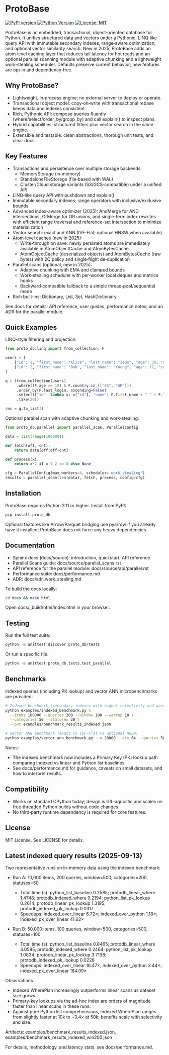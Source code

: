 # ProtoBase

[![PyPI version](https://img.shields.io/pypi/v/proto_db.svg)](https://pypi.org/project/proto_db/)
[![Python Version](https://img.shields.io/pypi/pyversions/proto_db.svg)](https://pypi.org/project/proto_db/)
[![License: MIT](https://img.shields.io/badge/License-MIT-blue.svg)](LICENSE)

ProtoBase is an embedded, transactional, object‑oriented database for Python. It unifies structured data and vectors under a Pythonic, LINQ‑like query API with immutable secondary indexes, range‑aware optimization, and optional vector similarity search. New in 2025, ProtoBase adds an atom‑level caching layer that reduces tail latency for hot reads and an optional parallel scanning module with adaptive chunking and a lightweight work‑stealing scheduler. Defaults preserve current behavior; new features are opt‑in and dependency‑free.

## Why ProtoBase?

- Lightweight, in‑process engine: no external server to deploy or operate.
- Transactional object model: copy‑on‑write with transactional rebase keeps data and indexes consistent.
- Rich, Pythonic API: compose queries fluently (where/select/order_by/group_by) and call explain() to inspect plans.
- Hybrid capabilities: structured filters plus vector search in the same engine.
- Extensible and testable: clean abstractions, thorough unit tests, and clear docs.

## Key Features

- Transactions and persistence over multiple storage backends:
  - MemoryStorage (in‑memory)
  - StandaloneFileStorage (file‑based with WAL)
  - Cluster/Cloud storage variants (S3/GCS‑compatible) under a unified API
- LINQ‑like query API with pushdown and explain()
- Immutable secondary indexes; range operators with inclusive/exclusive bounds
- Advanced index-aware optimizer (2025): AndMerge for AND intersections, OrMerge for OR unions, and single-term index rewrites with efficient range traversal and reference-set intersection to minimize materialization
- Vector search: exact and ANN (IVF‑Flat; optional HNSW when available)
- Atom‑level caches (new in 2025):
  - Write-through on save: newly persisted atoms are immediately available in AtomObjectCache and AtomBytesCache
  - AtomObjectCache (deserialized objects) and AtomBytesCache (raw bytes) with 2Q policy and single‑flight de‑duplication
- Parallel scans (optional, new in 2025):
  - Adaptive chunking with EMA and clamped bounds
  - Work‑stealing scheduler with per‑worker local deques and metrics hooks
  - Backward‑compatible fallback to a simple thread‑pool/sequential mode
- Rich built‑ins: Dictionary, List, Set, HashDictionary

See docs for details: API reference, user guides, performance notes, and an ADR for the parallel module.

## Quick Examples

LINQ‑style filtering and projection:

```python
from proto_db.linq import from_collection, F

users = [
    {"id": 1, "first_name": "Alice", "last_name": "Zeus", "age": 30, "country": "ES", "status": "active", "email": "a@example.com", "last_login": 5},
    {"id": 2, "first_name": "Bob", "last_name": "Young", "age": 17, "country": "AR", "status": "inactive", "email": "b@example.com", "last_login": 10},
]

q = (from_collection(users)
     .where((F.age >= 18) & F.country.in_(["ES", "AR"]))
     .order_by(F.last_login, ascending=False)
     .select({"id": lambda x: x["id"], "name": F.first_name + " " + F.last_name})
     .take(20))

res = q.to_list()
```

Optional parallel scan with adaptive chunking and work‑stealing:

```python
from proto_db.parallel import parallel_scan, ParallelConfig

data = list(range(100000))

def fetch(off, cnt):
    return data[off:off+cnt]

def process(x):
    return x*2 if x % 2 == 0 else None

cfg = ParallelConfig(max_workers=4, scheduler='work_stealing')
results = parallel_scan(len(data), fetch, process, config=cfg)
```

## Installation

ProtoBase requires Python 3.11 or higher. Install from PyPI:

```bash
pip install proto_db
```

Optional features like Arrow/Parquet bridging use pyarrow if you already have it installed; ProtoBase does not force any heavy dependencies.

## Documentation

- Sphinx docs (docs/source): introduction, quickstart, API reference
- Parallel Scans guide: docs/source/parallel_scans.rst
- API reference for the parallel module: docs/source/api/parallel.rst
- Performance suite: docs/performance.md
- ADR: docs/adr_work_stealing.md

To build the docs locally:

```bash
cd docs && make html
```

Open docs/_build/html/index.html in your browser.

## Testing

Run the full test suite:

```bash
python -m unittest discover proto_db/tests
```

Or run a specific file:

```bash
python -m unittest proto_db.tests.test_parallel
```

## Benchmarks

Indexed queries (including PK lookup) and vector ANN microbenchmarks are provided:

```bash
# Indexed benchmark (secondary indexes with higher selectivity and warmup)
python examples/indexed_benchmark.py \
  --items 100000 --queries 200 --window 100 --warmup 10 \
  --categories 50 --statuses 20 \
  --out examples/benchmark_results_indexed.json

# Vector ANN benchmark (exact vs IVF‑Flat vs optional HNSW)
python examples/vector_ann_benchmark.py --n 20000 --dim 64 --queries 50 --k 10 --out examples/benchmark_results_vectors.json
```

Notes:
- The indexed benchmark now includes a Primary Key (PK) lookup path comparing indexed vs linear and Python list baselines.
- See docs/performance.md for guidance, caveats on small datasets, and how to interpret results.

## Compatibility

- Works on standard CPython today; design is GIL‑agnostic and scales on free‑threaded Python builds without code changes.
- No third‑party runtime dependency is required for core features.

## License

MIT License. See LICENSE for details.



## Latest indexed query results (2025-09-13)

Two representative runs on in-memory data using the indexed benchmark:

- Run A: 10,000 items, 200 queries, window=500, categories=200, statuses=50
  - Total time (s): python_list_baseline 0.2585; protodb_linear_where 1.4748; protodb_indexed_where 0.2194; python_list_pk_lookup 0.2614; protodb_linear_pk_lookup 1.3195; protodb_indexed_pk_lookup 0.0317
  - Speedups: indexed_over_linear 6.72×; indexed_over_python 1.18×; indexed_pk_over_linear 41.62×

- Run B: 50,000 items, 100 queries, window=500, categories=500, statuses=100
  - Total time (s): python_list_baseline 0.8465; protodb_linear_where 4.0585; protodb_indexed_where 0.2464; python_list_pk_lookup 1.0834; protodb_linear_pk_lookup 3.7138; protodb_indexed_pk_lookup 0.0226
  - Speedups: indexed_over_linear 16.47×; indexed_over_python 3.44×; indexed_pk_over_linear 164.09×

Observations
- Indexed WherePlan increasingly outperforms linear scans as dataset size grows.
- Primary-key lookups via the ad-hoc index are orders of magnitude faster than linear scans in these runs.
- Against pure Python list comprehensions, indexed WherePlan ranges from slightly faster at 10k to ~3.4× at 50k; benefits scale with selectivity and size.

Artifacts: examples/benchmark_results_indexed.json, examples/benchmark_results_indexed_win200.json

For details, methodology, and latency stats, see docs/performance.md.

